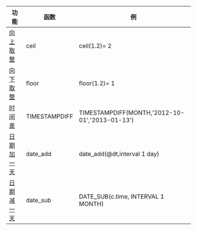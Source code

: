 | 功能                                                                 | 函数          | 例                                             |
|----------------------------------------------------------------------|---------------|------------------------------------------------|
| [向上取整](http://blog.csdn.net/dechengtju/article/details/52687428) | ceil          | ceil(1.2)= 2                                   |
| [向下取整](http://blog.csdn.net/dechengtju/article/details/52687428) | floor         | floor(1.2)= 1                                  |
| [时间差](http://ducaijun.iteye.com/blog/1768837)                     | TIMESTAMPDIFF | TIMESTAMPDIFF(MONTH,'2012-10-01','2013-01-13') |
| [日期加一天](http://blog.csdn.net/mr_linjw/article/details/49849691) | date_add      | date_add(@dt,interval 1 day)                   |
| [日期减一天](http://blog.csdn.net/mr_linjw/article/details/49849691) | date_sub      | DATE_SUB(c.time, INTERVAL 1 MONTH)             |
